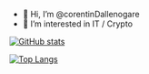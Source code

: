 - 👋 Hi, I’m @corentinDallenogare
- 👀 I’m interested in IT / Crypto

[![GitHub stats](https://github-readme-stats.vercel.app/api?username=corentinDallenogare&hide=stars,prs&count_private=false&include_all_commits=true&show_icons=true&theme=radical)](https://github.com/corentinDallenogare)


[![Top Langs](https://github-readme-stats.vercel.app/api/top-langs/?username=corentinDallenogare&count_private=true&layout=compact&theme=radical)](https://github.com/corentinDallenogare)

<!---
corentinDallenogare/corentinDallenogare is a ✨ special ✨ repository because its `README.md` (this file) appears on your GitHub profile.
You can click the Preview link to take a look at your changes.
--->
